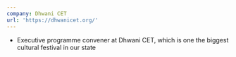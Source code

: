 ```yaml
---
company: Dhwani CET
url: 'https://dhwanicet.org/'
---
```


- Executive programme convener at Dhwani CET, which is one the biggest cultural festival in our state
